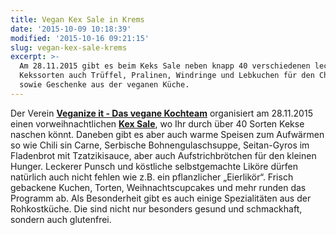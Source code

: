 ```yaml
---
title: Vegan Kex Sale in Krems
date: '2015-10-09 10:18:39'
modified: '2015-10-16 09:21:15'
slug: vegan-kex-sale-krems
excerpt: >-
  Am 28.11.2015 gibt es beim Keks Sale neben knapp 40 verschiedenen leckeren
  Kekssorten auch Trüffel, Pralinen, Windringe und Lebkuchen für den Christbaum
  sowie Geschenke aus der veganen Küche.
---
```


Der Verein **[Veganize it - Das vegane Kochteam](http://www.veganize-it.at/)** organisiert am 28.11.2015 einen vorweihnachtlichen **[Kex Sale](http://www.veganize-it.at/vegan-kex-sale-am-28-11-2015/)**, wo Ihr durch über 40 Sorten Kekse naschen könnt. Daneben gibt es aber auch warme Speisen zum Aufwärmen so wie Chili sin Carne, Serbische Bohnengulaschsuppe, Seitan-Gyros im Fladenbrot mit Tzatzikisauce, aber auch Aufstrichbrötchen für den kleinen Hunger. Leckerer Punsch und köstliche selbstgemachte Liköre dürfen natürlich auch nicht fehlen wie z.B. ein pflanzlicher „Eierlikör“. Frisch gebackene Kuchen, Torten, Weihnachtscupcakes und mehr runden das Programm ab. Als Besonderheit gibt es auch einige Spezialitäten aus der Rohkostküche. Die sind nicht nur besonders gesund und schmackhaft, sondern auch glutenfrei.

